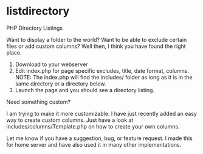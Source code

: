 listdirectory
=============

PHP Directory Listings

Want to display a folder to the world? Want to be able to exclude certain files or add custom columns? Well then, I think you have found the right place.

1. Download to your webserver
2. Edit index.php for page specific excludes, title, date format, columns.
NOTE: The index.php will find the includes/ folder as long as it is in the same directory or a directory below.
3. Launch the page and you should see a directory listing.

Need something custom?

I am trying to make it more customizable. I have just recently added an easy way to create custom columns. Just have a look at includes/columns/Template.php on how to create your own columns.

Let me know if you have a suggestion, bug, or feature request. I made this for home server and have also used it in many other implementations.
